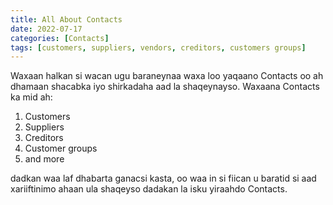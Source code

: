 ```yaml
---
title: All About Contacts
date: 2022-07-17
categories: [Contacts]
tags: [customers, suppliers, vendors, creditors, customers groups]
---
```


Waxaan halkan si wacan ugu baraneynaa waxa loo yaqaano Contacts oo ah dhamaan shacabka iyo shirkadaha aad la shaqeynayso. Waxaana Contacts ka mid ah:

1. Customers
2. Suppliers
3. Creditors
4. Customer groups
5. and more

dadkan waa laf dhabarta ganacsi kasta, oo waa in si fiican u baratid si aad xariiftinimo ahaan ula shaqeyso dadakan la isku yiraahdo Contacts.
